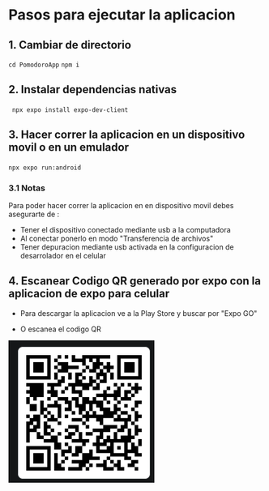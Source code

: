 
# Pasos para ejecutar la aplicacion

## 1. Cambiar de directorio

` cd PomodoroApp `
` npm i `

## 2. Instalar dependencias nativas

` npx expo install expo-dev-client`

## 3. Hacer correr la aplicacion en un dispositivo movil o en un emulador

`npx expo run:android`

### 3.1 Notas
Para poder hacer correr la aplicacion en en dispositivo movil debes asegurarte de : 
* Tener el dispositivo conectado mediante usb a la computadora
* Al conectar ponerlo en modo "Transferencia de archivos"
* Tener depuracion mediante usb activada en la configuracion de desarrolador en el celular

## 4. Escanear Codigo QR generado por expo con la aplicacion de expo para celular

 * Para descargar la aplicacion ve a la Play Store y buscar por "Expo GO"

 * O escanea el codigo QR

 ![alt text](expo.png)